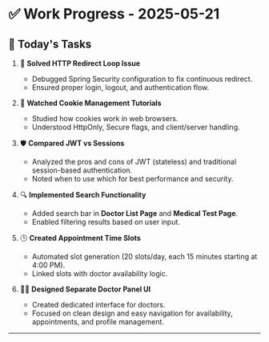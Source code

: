 # ✅ Work Progress - 2025-05-21
## 📌 Today's Tasks

1. 🔁 **Solved HTTP Redirect Loop Issue**
   - Debugged Spring Security configuration to fix continuous redirect.
   - Ensured proper login, logout, and authentication flow.

2. 🍪 **Watched Cookie Management Tutorials**
   - Studied how cookies work in web browsers.
   - Understood HttpOnly, Secure flags, and client/server handling.

3. 🛡️ **Compared JWT vs Sessions**
   - Analyzed the pros and cons of JWT (stateless) and traditional session-based authentication.
   - Noted when to use which for best performance and security.

4. 🔍 **Implemented Search Functionality**
   - Added search bar in **Doctor List Page** and **Medical Test Page**.
   - Enabled filtering results based on user input.

5. 🕒 **Created Appointment Time Slots**
   - Automated slot generation (20 slots/day, each 15 minutes starting at 4:00 PM).
   - Linked slots with doctor availability logic.

6. 🧑‍⚕️ **Designed Separate Doctor Panel UI**
   - Created dedicated interface for doctors.
   - Focused on clean design and easy navigation for availability, appointments, and profile management.

---